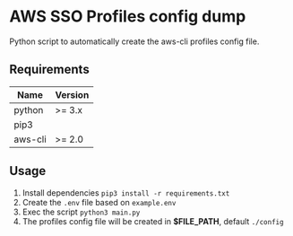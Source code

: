 # AWS SSO Profiles config dump
Python script to automatically create the aws-cli profiles config file.

## Requirements
| Name | Version |
|------|---------|
| python | >= 3.x |
| pip3 |
| aws-cli | >= 2.0 |

## Usage
1. Install dependencies `pip3 install -r requirements.txt`
2. Create the `.env` file based on `example.env`
3. Exec the script `python3 main.py`
4. The profiles config file will be created in **$FILE_PATH**, default `./config`